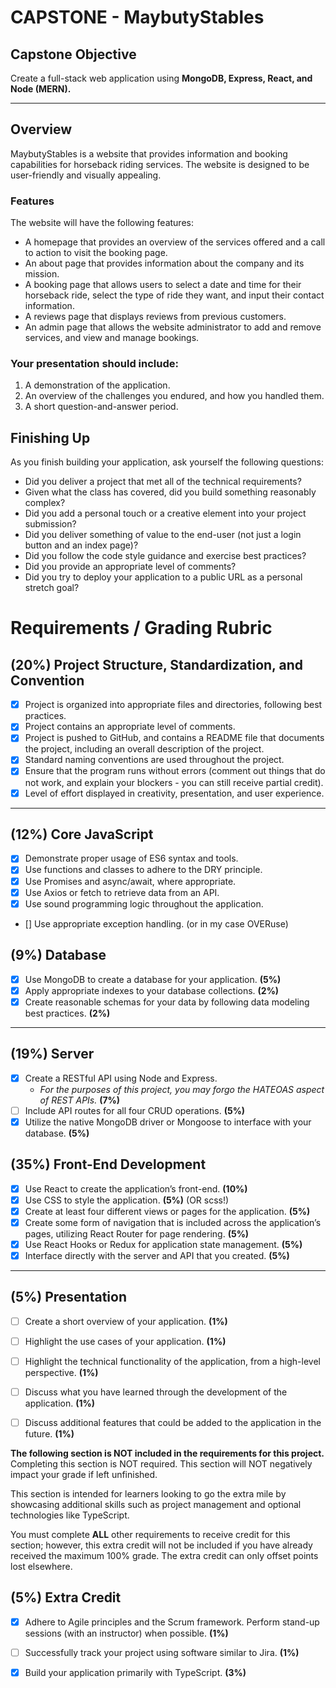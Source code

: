 # CAPSTONE - MaybutyStables

## Capstone Objective
Create a full-stack web application using **MongoDB, Express, React, and Node (MERN).**

-------------------------------------------------------------
## Overview
MaybutyStables is a website that provides information and booking capabilities for horseback riding services. The website is designed to be user-friendly and visually appealing.

### Features
The website will have the following features:

- A homepage that provides an overview of the services offered and a call to action to visit the booking page.
- An about page that provides information about the company and its mission.
- A booking page that allows users to select a date and time for their horseback ride, select the type of ride they want, and input their contact information.
- A reviews page that displays reviews from previous customers.
- An admin page that allows the website administrator to add and remove services, and view and manage bookings.

### Your presentation should include:
1. A demonstration of the application.
2. An overview of the challenges you endured, and how you handled them.
3. A short question-and-answer period.

## Finishing Up
As you finish building your application, ask yourself the following questions:
- Did you deliver a project that met all of the technical requirements?
- Given what the class has covered, did you build something reasonably complex?
- Did you add a personal touch or a creative element into your project submission?
- Did you deliver something of value to the end-user (not just a login button and an index page)?
- Did you follow the code style guidance and exercise best practices?
- Did you provide an appropriate level of comments?
- Did you try to deploy your application to a public URL as a personal stretch goal?

# Requirements / Grading Rubric

## (20%) Project Structure, Standardization, and Convention

- [X] Project is organized into appropriate files and directories, following best practices.
- [X] Project contains an appropriate level of comments.
- [X] Project is pushed to GitHub, and contains a README file that documents the project, including an overall description of the project.
- [X] Standard naming conventions are used throughout the project.
- [X] Ensure that the program runs without errors (comment out things that do not work, and explain your blockers - you can still receive partial credit).
- [X] Level of effort displayed in creativity, presentation, and user experience.

---

## (12%) Core JavaScript

- [X] Demonstrate proper usage of ES6 syntax and tools.
- [X] Use functions and classes to adhere to the DRY principle.
- [X] Use Promises and async/await, where appropriate.
- [X] Use Axios or fetch to retrieve data from an API.
- [X] Use sound programming logic throughout the application.
- [] Use appropriate exception handling. (or in my case OVERuse)


## (9%) Database

- [X] Use MongoDB to create a database for your application. **(5%)**
- [X] Apply appropriate indexes to your database collections. **(2%)**
- [X] Create reasonable schemas for your data by following data modeling best practices. **(2%)**

---

## (19%) Server

- [X] Create a RESTful API using Node and Express.
  - *For the purposes of this project, you may forgo the HATEOAS aspect of REST APIs.* **(7%)**
- [ ] Include API routes for all four CRUD operations. **(5%)**
- [X] Utilize the native MongoDB driver or Mongoose to interface with your database. **(5%)**

## (35%) Front-End Development

- [X] Use React to create the application’s front-end. **(10%)**
- [X] Use CSS to style the application. **(5%)** (OR scss!)
- [X] Create at least four different views or pages for the application. **(5%)**
- [X] Create some form of navigation that is included across the application’s pages, utilizing React Router for page rendering. **(5%)**
- [X] Use React Hooks or Redux for application state management. **(5%)**
- [X] Interface directly with the server and API that you created. **(5%)**

---

## (5%) Presentation

- [ ] Create a short overview of your application. **(1%)**
- [ ] Highlight the use cases of your application. **(1%)**
- [ ] Highlight the technical functionality of the application, from a high-level perspective. **(1%)**
- [ ] Discuss what you have learned through the development of the application. **(1%)**
- [ ] Discuss additional features that could be added to the application in the future. **(1%)**


**The following section is NOT included in the requirements for this project.** Completing this section is NOT required. This section will NOT negatively impact your grade if left unfinished.

This section is intended for learners looking to go the extra mile by showcasing additional skills such as project management and optional technologies like TypeScript.

You must complete **ALL** other requirements to receive credit for this section; however, this extra credit will not be included if you have already received the maximum 100% grade. The extra credit can only offset points lost elsewhere.

## (5%) Extra Credit

- [X] Adhere to Agile principles and the Scrum framework. Perform stand-up sessions (with an instructor) when possible. **(1%)**
- [ ] Successfully track your project using software similar to Jira. **(1%)**
- [X] Build your application primarily with TypeScript. **(3%)**



